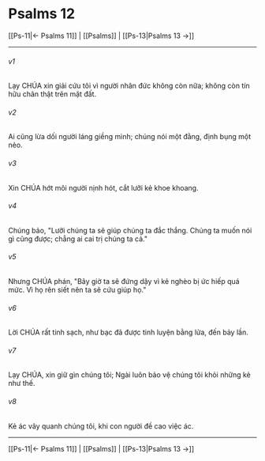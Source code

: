 # Psalms 12

[[Ps-11|← Psalms 11]] | [[Psalms]] | [[Ps-13|Psalms 13 →]]
***



###### v1 
Lạy CHÚA xin giải cứu tôi vì người nhân đức không còn nữa; không còn tín hữu chân thật trên mặt đất. 

###### v2 
Ai cũng lừa dối người láng giềng mình; chúng nói một đằng, định bụng một nẻo. 

###### v3 
Xin CHÚA hớt môi người nịnh hót, cắt lưỡi kẻ khoe khoang. 

###### v4 
Chúng bảo, "Lưỡi chúng ta sẽ giúp chúng ta đắc thắng. Chúng ta muốn nói gì cũng được; chẳng ai cai trị chúng ta cả." 

###### v5 
Nhưng CHÚA phán, "Bây giờ ta sẽ đứng dậy vì kẻ nghèo bị ức hiếp quá mức. Vì họ rên siết nên ta sẽ cứu giúp họ." 

###### v6 
Lời CHÚA rất tinh sạch, như bạc đã được tinh luyện bằng lửa, đến bảy lần. 

###### v7 
Lạy CHÚA, xin giữ gìn chúng tôi; Ngài luôn bảo vệ chúng tôi khỏi những kẻ như thế. 

###### v8 
Kẻ ác vây quanh chúng tôi, khi con người đề cao việc ác.

***
[[Ps-11|← Psalms 11]] | [[Psalms]] | [[Ps-13|Psalms 13 →]]
